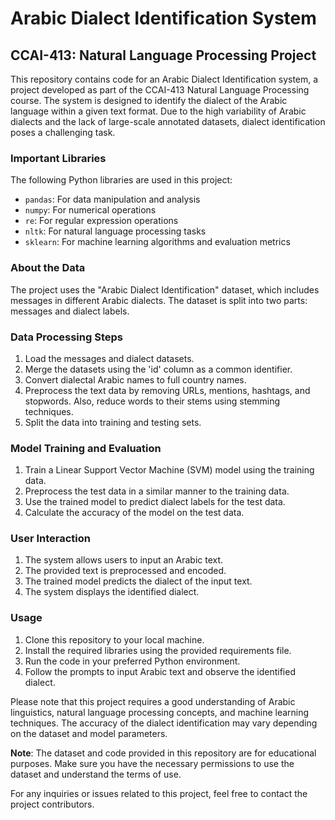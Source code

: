 # Arabic Dialect Identification System

## CCAI-413: Natural Language Processing Project

This repository contains code for an Arabic Dialect Identification system, a project developed as part of the CCAI-413 Natural Language Processing course. The system is designed to identify the dialect of the Arabic language within a given text format. Due to the high variability of Arabic dialects and the lack of large-scale annotated datasets, dialect identification poses a challenging task.

### Important Libraries

The following Python libraries are used in this project:

- `pandas`: For data manipulation and analysis
- `numpy`: For numerical operations
- `re`: For regular expression operations
- `nltk`: For natural language processing tasks
- `sklearn`: For machine learning algorithms and evaluation metrics

### About the Data

The project uses the "Arabic Dialect Identification" dataset, which includes messages in different Arabic dialects. The dataset is split into two parts: messages and dialect labels.

### Data Processing Steps

1. Load the messages and dialect datasets.
2. Merge the datasets using the 'id' column as a common identifier.
3. Convert dialectal Arabic names to full country names.
4. Preprocess the text data by removing URLs, mentions, hashtags, and stopwords. Also, reduce words to their stems using stemming techniques.
5. Split the data into training and testing sets.

### Model Training and Evaluation

1. Train a Linear Support Vector Machine (SVM) model using the training data.
2. Preprocess the test data in a similar manner to the training data.
3. Use the trained model to predict dialect labels for the test data.
4. Calculate the accuracy of the model on the test data.

### User Interaction

1. The system allows users to input an Arabic text.
2. The provided text is preprocessed and encoded.
3. The trained model predicts the dialect of the input text.
4. The system displays the identified dialect.

### Usage

1. Clone this repository to your local machine.
2. Install the required libraries using the provided requirements file.
3. Run the code in your preferred Python environment.
4. Follow the prompts to input Arabic text and observe the identified dialect.

Please note that this project requires a good understanding of Arabic linguistics, natural language processing concepts, and machine learning techniques. The accuracy of the dialect identification may vary depending on the dataset and model parameters.

**Note**: The dataset and code provided in this repository are for educational purposes. Make sure you have the necessary permissions to use the dataset and understand the terms of use.

For any inquiries or issues related to this project, feel free to contact the project contributors.

